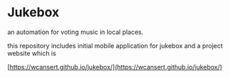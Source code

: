 # Jukebox

 an automation for voting music in local places.

 this repository includes initial mobile application for jukebox and a project website which is 

[https://wcansert.github.io/jukebox/](https://wcansert.github.io/jukebox/)

#


